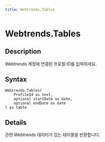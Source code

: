 ```yaml
---
title: Webtrends.Tables
---
```


# Webtrends.Tables


## Description

Webtrends 계정에 연결된 프로필 ID를 입력하세요.


## Syntax

```powerquery
Webtrends.Tables(
    ProfileId as text,
    optional startDate as date,
    optional endDate as date
) as table
```


## Details

관련 Webtrends 데이터가 있는 테이블을 반환합니다.


